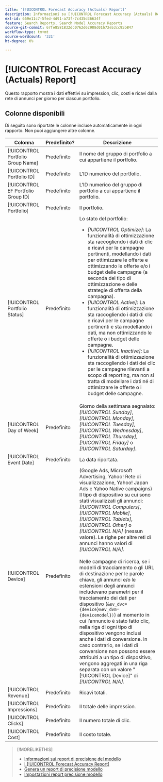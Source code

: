 ```yaml
---
title: '[!UICONTROL Forecast Accuracy (Actuals) Report]'
description: Informazioni su [!UICONTROL Forecast Accuracy (Actuals) Report], incluse le colonne di dati.
exl-id: 659e11c7-5fed-4d91-a73f-7c435d36634f
feature: Search Reports, Search Model Accuracy Reports
source-git-commit: 67fe8581832dc0762d62908d01672e53cc95b847
workflow-type: tm+mt
source-wordcount: '321'
ht-degree: 0%

---
```


# [!UICONTROL Forecast Accuracy (Actuals) Report]

Questo rapporto mostra i dati effettivi su impression, clic, costi e ricavi dalla rete di annunci per giorno per ciascun portfolio.

## Colonne disponibili

Di seguito sono riportate le colonne incluse automaticamente in ogni rapporto. Non puoi aggiungere altre colonne.

| Colonna | Predefinito? | Descrizione |
|----|----|----|
| [!UICONTROL Portfolio Group Name] | Predefinito | Il nome del gruppo di portfolio a cui appartiene il portfolio. |
| [!UICONTROL Portfolio ID] | Predefinito | L’ID numerico del portfolio. |
| [!UICONTROL EF Portfolio Group ID] | Predefinito | L’ID numerico del gruppo di portfolio a cui appartiene il portfolio. |
| [!UICONTROL Portfolio] | Predefinito | Il portfolio. |
| [!UICONTROL Portfolio Status] | Predefinito | Lo stato del portfolio:<ul><li><i>[!UICONTROL Optimize]:</i> La funzionalità di ottimizzazione sta raccogliendo i dati di clic e ricavi per le campagne pertinenti, modellando i dati per ottimizzare le offerte e ottimizzando le offerte e/o i budget delle campagne (a seconda del tipo di ottimizzazione e delle strategie di offerta della campagna).</li><li><i>[!UICONTROL Active]:</i> La funzionalità di ottimizzazione sta raccogliendo i dati di clic e ricavi per le campagne pertinenti e sta modellando i dati, ma non ottimizzando le offerte o i budget delle campagne.</li><li><i>[!UICONTROL Inactive]:</i> La funzionalità di ottimizzazione sta raccogliendo i dati dei clic per le campagne rilevanti a scopo di reporting, ma non si tratta di modellare i dati né di ottimizzare le offerte o i budget delle campagne. |
| [!UICONTROL Day of Week] | Predefinito | Giorno della settimana segnalato: <i>[!UICONTROL Sunday]</i>, <i>[!UICONTROL Monday]</i>, <i>[!UICONTROL Tuesday]</i>, <i>[!UICONTROL Wednesday]</i>, <i>[!UICONTROL Thursday]</i>, <i>[!UICONTROL Friday]</i> o <i>[!UICONTROL Saturday]</i>. |
| [!UICONTROL Event Date] | Predefinito | La data riportata. |
| [!UICONTROL Device] | Predefinito | (Google Ads, Microsoft Advertising, Yahoo! Rete di visualizzazione, Yahoo! Japan Ads e Yahoo Native campaigns) Il tipo di dispositivo su cui sono stati visualizzati gli annunci: <i>[!UICONTROL Computers]</i>, <i>[!UICONTROL Mobile]</i>, <i>[!UICONTROL Tablets]</i>, <i>[!UICONTROL Other]</i> o <i>[!UICONTROL N/A]</i> (nessun valore). Le righe per altre reti di annunci hanno valori di <i>[!UICONTROL N/A]</i>.<br><br>Nelle campagne di ricerca, se i modelli di tracciamento o gli URL di destinazione per le parole chiave, gli annunci e/o le estensioni degli annunci includevano parametri per il tracciamento dei dati per dispositivo (<code>&amp;ev_dvc={device}&amp;ev_dvm={devicemodel})</code>) al momento in cui l’annuncio è stato fatto clic, nella riga di ogni tipo di dispositivo vengono inclusi anche i dati di conversione. In caso contrario, se i dati di conversione non possono essere attribuiti a un tipo di dispositivo, vengono aggregati in una riga separata con un valore &quot;[!UICONTROL Device]&quot; di <i>[!UICONTROL N/A]</i>. |
| [!UICONTROL Revenue] | Predefinito | Ricavi totali. |
| [!UICONTROL Impressions] | Predefinito | Il totale delle impression. |
| [!UICONTROL Clicks] | Predefinito | Il numero totale di clic. |
| [!UICONTROL Cost] | Predefinito | Il costo totale. |

>[!MORELIKETHIS]
>
>* [Informazioni sui report di precisione del modello](/help/search-social-commerce/reports/management/model-accuracy/model-accuracy-report-about.md)
>* [I [!UICONTROL Forecast Accuracy Report]](forecast-accuracy-report.md)
>* [Genera un report di precisione modello](model-accuracy-report-generate.md)
>* [Impostazioni report precisione modello](/help/search-social-commerce/reports/management/model-accuracy/model-accuracy-report-settings.md)
